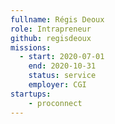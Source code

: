 ```yaml
---
fullname: Régis Deoux
role: Intrapreneur
github: regisdeoux
missions:
  - start: 2020-07-01
    end: 2020-10-31
    status: service
    employer: CGI
startups:
    - proconnect
---
```

